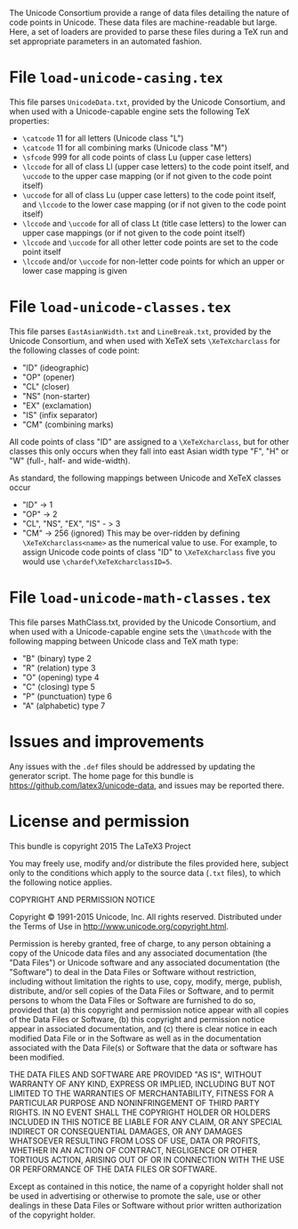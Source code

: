 The Unicode Consortium provide a range of data files detailing
the nature of code points in Unicode. These data files are
machine-readable but large. Here, a set of loaders are provided
to parse these files during a TeX run and set appropriate
parameters in an automated fashion.

File `load-unicode-casing.tex`
==============================

This file parses `UnicodeData.txt`, provided by the Unicode
Consortium, and when used with a Unicode-capable engine sets the
following TeX properties:
- `\catcode` 11 for all letters (Unicode class "L")
- `\catcode` 11 for all combining marks (Unicode class "M")
- `\sfcode` 999 for all code points of class Lu (upper case
  letters)
- `\lccode` for all of class Ll (upper case letters) to the code
  point itself, and `\uccode` to the upper case mapping (or if
  not given to the code point itself)
- `\uccode` for all of class Lu (upper case letters) to the code
  point itself, and `\lccode` to the lower case mapping (or if
  not given to the code point itself)
- `\lccode` and `\uccode` for all of class Lt (title case
  letters) to the lower can upper case mappings (or if not given
  to the code point itself)
- `\lccode` and `\uccode` for all other letter code points are
  set to the code point itself
- `\lccode` and/or `\uccode` for non-letter code points for
  which an upper or lower case mapping is given

File `load-unicode-classes.tex`
===============================

This file parses `EastAsianWidth.txt` and `LineBreak.txt`,
provided by the Unicode Consortium, and when used with XeTeX
sets `\XeTeXcharclass` for the following classes of code point:
- "ID" (ideographic)
- "OP" (opener)
- "CL" (closer)
- "NS" (non-starter)
- "EX" (exclamation)
- "IS" (infix separator)
- "CM" (combining marks)

All code points of class "ID" are assigned to a
`\XeTeXcharclass`, but for other classes this only occurs when
they fall into east Asian width type "F", "H" or "W" (full-,
half- and wide-width).

As standard, the following mappings between Unicode and XeTeX classes occur
- "ID" -> 1
- "OP" -> 2
- "CL", "NS", "EX", "IS" - > 3
- "CM" -> 256 (ignored)
This may be over-ridden by defining `\XeTeXcharclass<name>` as
the numerical value to use. For example, to assign Unicode code
points of class "ID" to `\XeTeXcharclass` five you would use
`\chardef\XeTeXcharclassID=5`.

File `load-unicode-math-classes.tex`
====================================

This file parses MathClass.txt, provided by the Unicode
Consortium, and when used with a Unicode-capable engine sets the
`\Umathcode` with the following mapping between Unicode class
and TeX math type:
- "B" (binary)      type 2
- "R" (relation)    type 3
- "O" (opening)     type 4
- "C" (closing)     type 5
- "P" (punctuation) type 6
- "A" (alphabetic)  type 7

Issues and improvements
=======================

Any issues with the `.def` files should be addressed by updating
the generator script. The home page for this bundle is
https://github.com/latex3/unicode-data, and issues may be
reported there.

License and permission
======================

This bundle is copyright 2015 The LaTeX3 Project

You may freely use, modify and/or distribute the files provided
here, subject only to the conditions which apply to the source
data (`.txt` files), to which the following notice applies.

COPYRIGHT AND PERMISSION NOTICE

Copyright © 1991-2015 Unicode, Inc. All rights reserved.
Distributed under the Terms of Use in 
http://www.unicode.org/copyright.html.

Permission is hereby granted, free of charge, to any person
obtaining a copy of the Unicode data files and any associated
documentation (the "Data Files") or Unicode software and any
associated documentation (the "Software") to deal in the Data
Files or Software without restriction, including without
limitation the rights to use, copy, modify, merge, publish,
distribute, and/or sell copies of the Data Files or Software,
and to permit persons to whom the Data Files or Software are
furnished to do so, provided that
(a) this copyright and permission notice appear with all copies
of the Data Files or Software,
(b) this copyright and permission notice appear in associated
documentation, and
(c) there is clear notice in each modified Data File or in the
Software as well as in the documentation associated with the
Data File(s) or Software that the data or software has been
modified.

THE DATA FILES AND SOFTWARE ARE PROVIDED "AS IS", WITHOUT
WARRANTY OF ANY KIND, EXPRESS OR IMPLIED, INCLUDING BUT NOT
LIMITED TO THE WARRANTIES OF MERCHANTABILITY, FITNESS FOR A
PARTICULAR PURPOSE AND NONINFRINGEMENT OF THIRD PARTY RIGHTS. IN
NO EVENT SHALL THE COPYRIGHT HOLDER OR HOLDERS INCLUDED IN THIS
NOTICE BE LIABLE FOR ANY CLAIM, OR ANY SPECIAL INDIRECT OR
CONSEQUENTIAL DAMAGES, OR ANY DAMAGES WHATSOEVER RESULTING FROM
LOSS OF USE, DATA OR PROFITS, WHETHER IN AN ACTION OF CONTRACT,
NEGLIGENCE OR OTHER TORTIOUS ACTION, ARISING OUT OF OR IN
CONNECTION WITH THE USE OR PERFORMANCE OF THE DATA FILES OR
SOFTWARE.

Except as contained in this notice, the name of a copyright
holder shall not be used in advertising or otherwise to promote
the sale, use or other dealings in these Data Files or Software
without prior written authorization of the copyright holder.

